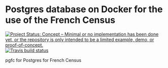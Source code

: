 # Postgres database on Docker for the use of the French Census

<!-- badges: start -->
[![Project Status: Concept – Minimal or no implementation has been done yet, or the repository is only intended to be a limited example, demo, or proof-of-concept.](https://www.repostatus.org/badges/latest/concept.svg)](https://www.repostatus.org/#concept)
[![Travis build status](https://travis-ci.com/pierre-lamarche/pgrp.svg?branch=master)](https://travis-ci.com/pierre-lamarche/pgrp)
<!-- badges: end -->

pgfc for Postgres for French Census
